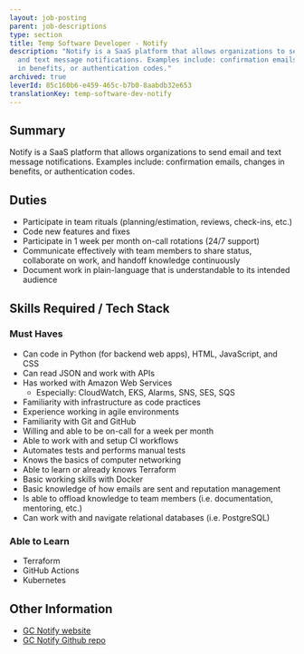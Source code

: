 ```yaml
---
layout: job-posting
parent: job-descriptions
type: section
title: Temp Software Developer - Notify
description: "Notify is a SaaS platform that allows organizations to send email
  and text message notifications. Examples include: confirmation emails, changes
  in benefits, or authentication codes."
archived: true
leverId: 85c160b6-e459-465c-b7b0-8aabdb32e653
translationKey: temp-software-dev-notify
---
```

## Summary

Notify is a SaaS platform that allows organizations to send email and text message notifications. Examples include: confirmation emails, changes in benefits, or authentication codes.

## Duties

* Participate in team rituals (planning/estimation, reviews, check-ins, etc.)
* Code new features and fixes
* Participate in 1 week per month on-call rotations (24/7 support)
* Communicate effectively with team members to share status, collaborate on work, and handoff knowledge continuously
* Document work in plain-language that is understandable to its intended audience

## Skills Required / Tech Stack

### Must Haves

* Can code in Python (for backend web apps), HTML, JavaScript, and CSS
* Can read JSON and work with APIs
* Has worked with Amazon Web Services
  * Especially: CloudWatch, EKS, Alarms, SNS, SES, SQS
* Familiarity with infrastructure as code practices
* Experience working in agile environments
* Familiarity with Git and GitHub
* Willing and able to be on-call for a week per month
* Able to work with and setup CI workflows
* Automates tests and performs manual tests
* Knows the basics of computer networking
* Able to learn or already knows Terraform
* Basic working skills with Docker
* Basic knowledge of how emails are sent and reputation management
* Is able to offload knowledge to team members (i.e. documentation, mentoring, etc.)
* Can work with and navigate relational databases (i.e. PostgreSQL)

### Able to Learn

* Terraform
* GitHub Actions
* Kubernetes

## Other Information

* [GC Notify website](https://notification.alpha.canada.ca)
* [GC Notify Github repo](https://github.com/cds-snc/notification-api)
